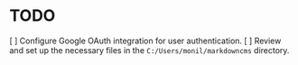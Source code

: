 # TODO

[ ] Configure Google OAuth integration for user authentication.
[ ] Review and set up the necessary files in the `C:/Users/monil/markdowncms` directory.
